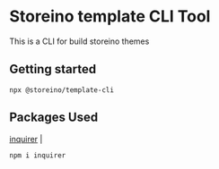 # Storeino template CLI Tool

This is a CLI for build storeino themes


## Getting started

```
npx @storeino/template-cli
```

## Packages Used

[inquirer](https://github.com/SBoudrias/Inquirer.js) |



```sh
npm i inquirer
